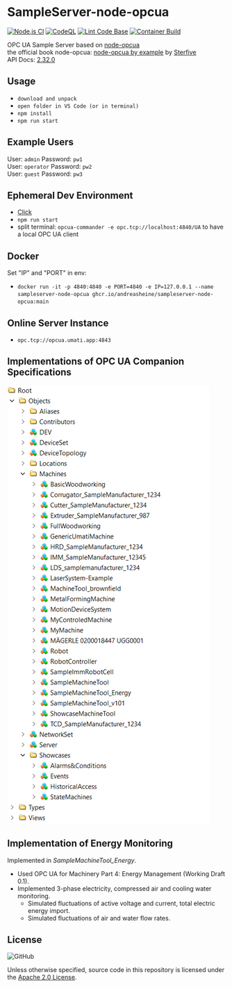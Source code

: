 # SampleServer-node-opcua

[![Node.js CI](https://github.com/AndreasHeine/SampleServer-node-opcua/actions/workflows/node.js.yml/badge.svg)](https://github.com/AndreasHeine/SampleServer-node-opcua/actions/workflows/node.js.yml)
[![CodeQL](https://github.com/AndreasHeine/SampleServer-node-opcua/actions/workflows/codeql-analysis.yml/badge.svg)](https://github.com/AndreasHeine/SampleServer-node-opcua/actions/workflows/codeql-analysis.yml)
[![Lint Code Base](https://github.com/AndreasHeine/SampleServer-node-opcua/actions/workflows/linter.yml/badge.svg)](https://github.com/AndreasHeine/SampleServer-node-opcua/actions/workflows/linter.yml)
[![Container Build](https://github.com/AndreasHeine/SampleServer-node-opcua/actions/workflows/container_build.yml/badge.svg)](https://github.com/AndreasHeine/SampleServer-node-opcua/actions/workflows/container_build.yml)

OPC UA Sample Server based on [node-opcua](https://github.com/node-opcua/node-opcua)  
the official book node-opcua: [node-opcua by example](https://leanpub.com/node-opcuabyexample-edition2024) by [Sterfive](https://www.sterfive.com)  
API Docs: [2.32.0](https://node-opcua.github.io/api_doc/2.32.0/index.html)

## Usage

- `download and unpack`
- `open folder in VS Code (or in terminal)`
- `npm install`
- `npm run start`

## Example Users

User: `admin` Password: `pw1`  
User: `operator` Password: `pw2`  
User: `guest` Password: `pw3`

## Ephemeral Dev Environment

- [Click](https://gitpod.io/#https://github.com/AndreasHeine/SampleServer-node-opcua)
- `npm run start`
- split terminal: `opcua-commander -e opc.tcp://localhost:4840/UA` to have a local OPC UA client

## Docker

Set "IP" and "PORT" in env:

- `docker run -it -p 4840:4840 -e PORT=4840 -e IP=127.0.0.1 --name sampleserver-node-opcua ghcr.io/andreasheine/sampleserver-node-opcua:main`

## Online Server Instance

- `opc.tcp://opcua.umati.app:4843`

## Implementations of OPC UA Companion Specifications

![image](./img/addressspace.PNG)

## Implementation of Energy Monitoring

Implemented in _SampleMachineTool_Energy_.

- Used OPC UA for Machinery Part 4: Energy Management (Working Draft 0.1).
- Implemented 3-phase electricity, compressed air and cooling water monitoring.
  - Simulated fluctuations of active voltage and current, total electric energy import.
  - Simulated fluctuations of air and water flow rates.

## License

![GitHub](https://img.shields.io/github/license/AndreasHeine/SampleServer-node-opcua)

Unless otherwise specified, source code in this repository is licensed under the [Apache 2.0 License](LICENSE).
